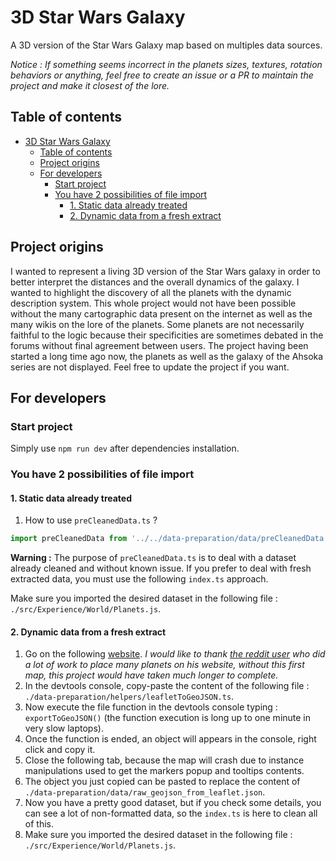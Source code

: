 # 3D Star Wars Galaxy

A 3D version of the Star Wars Galaxy map based on multiples data sources.

*Notice : If something seems incorrect in the planets sizes, textures, rotation behaviors or anything, feel free to create an issue or a PR to maintain the project and make it closest of the lore.*

## Table of contents

- [3D Star Wars Galaxy](#3d-star-wars-galaxy)
  - [Table of contents](#table-of-contents)
  - [Project origins](#project-origins)
  - [For developers](#for-developers)
    - [Start project](#start-project)
    - [You have 2 possibilities of file import](#you-have-2-possibilities-of-file-import)
      - [1. Static data already treated](#1-static-data-already-treated)
      - [2. Dynamic data from a fresh extract](#2-dynamic-data-from-a-fresh-extract)


## Project origins

I wanted to represent a living 3D version of the Star Wars galaxy in order to better interpret the distances and the overall dynamics of the galaxy. I wanted to highlight the discovery of all the planets with the dynamic description system. This whole project would not have been possible without the many cartographic data present on the internet as well as the many wikis on the lore of the planets. Some planets are not necessarily faithful to the logic because their specificities are sometimes debated in the forums without final agreement between users. The project having been started a long time ago now, the planets as well as the galaxy of the Ahsoka series are not displayed. Feel free to update the project if you want.


## For developers

### Start project
Simply use `npm run dev` after dependencies installation.

### You have 2 possibilities of file import

#### 1. Static data already treated
1. How to use `preCleanedData.ts`  ?
````ts
import preCleanedData from '../../data-preparation/data/preCleanedData.ts'
````
**Warning :** The purpose of `preCleanedData.ts` is to deal with a dataset already cleaned and without known issue. If you prefer to deal with fresh extracted data, you must use the following `index.ts` approach.

Make sure you imported the desired dataset in the following file : `./src/Experience/World/Planets.js`.


#### 2. Dynamic data from a fresh extract

1. Go on the following [website](https://otherlife.davidcanavese.com/galaxymap2/). *I would like to thank [the reddit user](https://www.reddit.com/r/Star_Wars_Maps/comments/12yolnk/ultimate_star_wars_galaxy_map_online_update_and/) who did a lot of work to place many planets on his website, without this first map, this project would have taken much longer to complete.*
2. In the devtools console, copy-paste the content of the following file : `./data-preparation/helpers/leafletToGeoJSON.ts`.
3. Now execute the file function in the devtools console typing : `exportToGeoJSON()` (the function execution is long up to one minute in very slow laptops).
4. Once the function is ended, an object will appears in the console, right click and copy it.
5. Close the following tab, because the map will crash due to instance manipulations used to get the markers popup and tooltips contents.
6. The object you just copied can be pasted to replace the content of `./data-preparation/data/raw_geojson_from_leaflet.json`.
7. Now you have a pretty good dataset, but if you check some details, you can see a lot of non-formatted data, so the `index.ts` is here to clean all of this.
8. Make sure you imported the desired dataset in the following file : `./src/Experience/World/Planets.js`.
